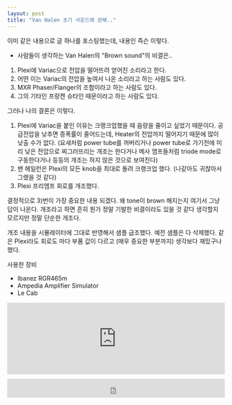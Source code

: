 ```yaml
---
layout: post
title: "Van Halen 초기 사운드에 관해.."
---
```


이미 같은 내용으로 글 하나를 포스팅했는데, 내용인 즉슨 이렇다.


- 사람들이 생각하는 Van Halen의 "Brown sound"의 비결은..


1) Plexi에 Variac으로 전압을 떨어뜨려 얻어진 소리라고 한다.
2) 어떤 이는 Variac의 전압을 높여서 나온 소리라고 하는 사람도 있다.
3) MXR Phaser/Flanger의 조합이라고 하는 사람도 있다.
4) 그의 기타인 프랑켄 슈타인 때문이라고 하는 사람도 있다.


그러나 나의 결론은 이렇다.


1) Plexi에 Variac을 붙인 이유는 크랭크업했을 때 음량을 줄이고 싶었기 때문이다. 공급전압을 낮추면 증폭률이 줄어드는데, Heater의 전압까지 떨어지기 때문에 많이 낮출 수가 없다. (요새처럼 power tube를 꺼버리거나 power tube로 가기전에 미리 낮은 전압으로 찌그러뜨리는 개조는 한다거나 메사 앰프들처럼 triode mode로 구동한다거나 등등의 개조는 하지 않은 것으로 보여진다)
2) 밴 헤일런은 Plexi의 모든 knob을 최대로 돌려 크랭크업 했다. (나같아도 귀찮아서 그랬을 것 같다)
3) Plexi 프리앰프 회로를 개조했다.


결정적으로 3)번이 가장 중요한 내용 되겠다. 왜 tone이 brown 해지는지 여기서 그냥 답이 나온다. 개조라고 하면 흔히 뭔가 정말 기발한 비결이라도 있을 것 같다 생각할지 모르지만 정말 단순한 개조다.


개조 내용을 시뮬레이터에 그대로 반영해서 샘플 급조했다. 예전 샘플은 다 삭제했다. 같은 Plexi라도 회로도 마다 부품 값이 다르고 (매우 중요한 부분까지) 생각보다 재밌구나 했다. 


사용한 장비
- Ibanez RGR465m
- Ampedia Amplifier Simulator
- Le Cab




<iframe width="100%" height="166" scrolling="no" frameborder="no" src="https://w.soundcloud.com/player/?url=https%3A//api.soundcloud.com/tracks/175431535&amp;color=ff5500&amp;auto_play=false&amp;hide_related=false&amp;show_comments=true&amp;show_user=true&amp;show_reposts=false"></iframe>


<iframe class="daum_like_button" id="daum_like_button_1111" frameborder="0" scrolling="no" allowTransparency="true" src="http://tonebrew.tistory.com/like/?uid=49097_1111&sc=304%2CblogId_49097&url=http%3A%2F%2Ftonebrew.tistory.com%2F1111&published=1415043077" style="width:100%;height:44px;margin:10px auto"></iframe>

